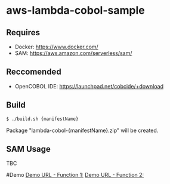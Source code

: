 # aws-lambda-cobol-sample

## Requires
- Docker: https://www.docker.com/
- SAM: https://aws.amazon.com/serverless/sam/

## Reccomended
- OpenCOBOL IDE: https://launchpad.net/cobcide/+download

## Build

```bash
$ ./build.sh {manifestName}
```
Package "lambda-cobol-{manifestName}.zip" will be created.

## SAM Usage
TBC

#Demo 
[Demo URL - Function 1:](https://fe9yjg76ei.execute-api.ap-southeast-2.amazonaws.com/Prod/function1)
[Demo URL - Function 2:](https://fe9yjg76ei.execute-api.ap-southeast-2.amazonaws.com/Prod/function2)